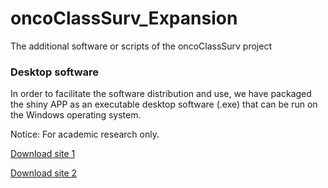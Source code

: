 # oncoClassSurv_Expansion
The additional software or scripts of the oncoClassSurv project

### Desktop software

In order to facilitate the software distribution and use, we have packaged the shiny APP as an executable desktop software (.exe) that can be run on the Windows operating system. 

Notice: For academic research only.


[Download site 1](https://pan.baidu.com/s/1ldXgSgsZ3U9y0TF0QyRwsQ?pwd=gywx)

[Download site 2](https://drive.google.com/drive/folders/1fFMwaS42rvdWmpA43WqT3aIAZTbxHLDp?usp=sharing)

